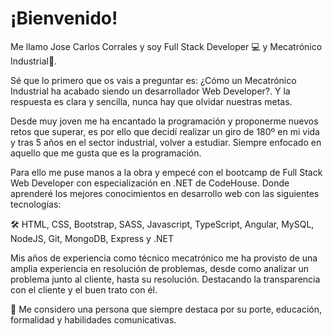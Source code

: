 # ¡Bienvenido! 

Me llamo Jose Carlos Corrales y soy Full Stack Developer 💻 y Mecatrónico Industrial🔧. 

Sé que lo primero que os vais a preguntar es: ¿Cómo un Mecatrónico Industrial ha acabado siendo un desarrollador Web Developer?. Y la respuesta es clara y sencilla, nunca hay que olvidar nuestras metas. 

Desde muy joven me ha encantado la programación y proponerme nuevos retos que superar, es por ello que decidí realizar un giro de 180º en mi vida y tras 5 años en el sector industrial, volver a estudiar. Siempre enfocado en aquello que me gusta que es la programación.

Para ello me puse manos a la obra y empecé con el bootcamp de Full Stack Web Developer con especialización en .NET de CodeHouse. Donde aprenderé los mejores conocimientos en desarrollo web con las siguientes tecnologías:

🛠 HTML, CSS, Bootstrap, SASS, Javascript, TypeScript, Angular, MySQL, NodeJS, Git, MongoDB, Express y .NET

Mis años de experiencia como técnico mecatrónico me ha provisto de una amplia experiencia en resolución de problemas, desde como analizar un problema junto al cliente, hasta su resolución. Destacando la transparencia con el cliente y el buen trato con él. 

🔔 Me considero una persona que siempre destaca por su porte, educación, formalidad y habilidades comunicativas.
